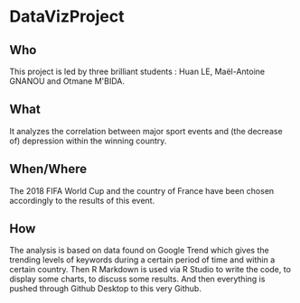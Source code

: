 # DataVizProject

## Who

This project is led by three brilliant students : Huan LE, Maël-Antoine GNANOU and Otmane M'BIDA.

## What

It analyzes the correlation between major sport events and (the decrease of) depression within the winning country.

## When/Where

The 2018 FIFA World Cup and the country of France have been chosen accordingly to the results of this event.

## How

The analysis is based on data found on Google Trend which gives the trending levels of keywords during a certain period of time and within a certain country. Then R Markdown is used via R Studio to write the code, to display some charts, to discuss some results. And then everything is pushed through Github Desktop to this very Github.

